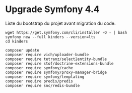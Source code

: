 Upgrade Symfony 4.4
===================

Liste du bootstrap du projet avant migration du code.

```
wget https://get.symfony.com/cli/installer -O - | bash
symfony new --full kinders --version=lts
cd kinders

composer update
composer require vich/uploader-bundle
composer require tetranz/select2entity-bundle
composer require stof/doctrine-extensions-bundle
composer require symfony/cache
composer require symfony/proxy-manager-bridge
composer require symfony/templating
composer require predis/predis
composer require snc/redis-bundle

```